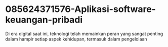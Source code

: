 # 085624371576-Aplikasi-software-keuangan-pribadi
Di era digital saat ini, teknologi telah memainkan peran yang sangat penting dalam hampir setiap aspek kehidupan, termasuk dalam pengelolaan 
